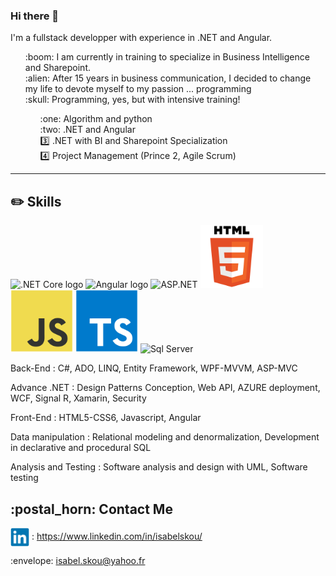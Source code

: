 ### Hi there 👋

I'm a fullstack developper with experience in .NET and Angular. 

<ul>
  :boom: I am currently in training to specialize in Business Intelligence and Sharepoint. <br/>
  :alien: After 15 years in business communication, I decided to change my life to devote myself to my passion ... programming<br/>
  :skull: Programming, yes, but with intensive training!<br/>
  <ul>
    :one: Algorithm and python<br/>
    :two: .NET and Angular<br/>
    3️⃣ .NET with BI and Sharepoint Specialization <br/>
    4️⃣ Project Management (Prince 2, Agile Scrum)<br/>
  </ul>
</ul>

<hr/>

 <h2> ✏️ Skills</h2>

<img src="https://upload.wikimedia.org/wikipedia/commons/thumb/e/ee/.NET_Core_Logo.svg/240px-.NET_Core_Logo.svg.png" alt=".NET Core logo" width="100"/> <img src="https://upload.wikimedia.org/wikipedia/commons/thumb/c/cf/Angular_full_color_logo.svg/240px-Angular_full_color_logo.svg.png" alt="Angular logo" width="100"/> <img src="https://fiverr-res.cloudinary.com/images/q_auto,f_auto/gigs/118106341/original/c5e01ddc66f102d483b263053302e486f9a2b9ad/do-all-type-work-for-asp-dot-net-mvc-web-api-aspx.jpg" alt="ASP.NET" width="150"/> <img src="https://github.com/devicons/devicon/blob/7a4ca8aa871d6dca81691e018d31eed89cb70a76/icons/html5/html5-original-wordmark.svg" width="100" alt="html5"/> <img src="https://github.com/devicons/devicon/blob/7a4ca8aa871d6dca81691e018d31eed89cb70a76/icons/javascript/javascript-original.svg" width="100" alt="JavaScript"/> <img src="https://github.com/devicons/devicon/blob/7a4ca8aa871d6dca81691e018d31eed89cb70a76/icons/typescript/typescript-original.svg" width="100" alt="TypeScript"/> <img src="https://img2.freepng.fr/20180615/jyr/kisspng-microsoft-sql-server-computer-servers-database-blendo-5b23ceeb160271.1655654715290733870902.jpg" width="150" alt="Sql Server"/> 

<p>Back-End : C#, ADO, LINQ, Entity Framework, WPF-MVVM, ASP-MVC</p>
<p>Advance .NET : Design Patterns Conception, Web API, AZURE deployment, WCF, Signal R, Xamarin, Security</p>
<p>Front-End : HTML5-CSS6, Javascript, Angular</p>
<p>Data manipulation : Relational modeling and denormalization, Development in declarative and procedural SQL</p>
<p>Analysis and Testing : Software analysis and design with UML, Software testing</p>

<h2>:postal_horn: Contact Me</h2>

<p><img align="center" src="https://github.com/devicons/devicon/blob/7a4ca8aa871d6dca81691e018d31eed89cb70a76/icons/linkedin/linkedin-original.svg" alt="linkedin.com/in/isabelskou" width="30" /> : <a href="https://www.linkedin.com/in/isabelskou/">https://www.linkedin.com/in/isabelskou/</a></p>
<p>:envelope: <a href="isabel.skou@yahoo.fr">isabel.skou@yahoo.fr</a>









<!--
**isaskou/isaskou** is a ✨ _special_ ✨ repository because its `README.md` (this file) appears on your GitHub profile.

Here are some ideas to get you started:

- 🔭 I’m currently working on ...
- 🌱 I’m currently learning ...
- 👯 I’m looking to collaborate on ...
- 🤔 I’m looking for help with ...
- 💬 Ask me about ...
- 📫 How to reach me: ...
- 😄 Pronouns: ...
- ⚡ Fun fact: ...
-->
